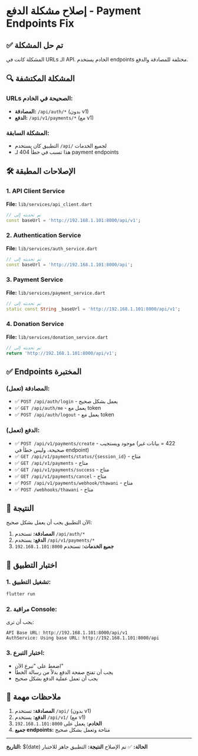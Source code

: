 # إصلاح مشكلة الدفع - Payment Endpoints Fix

## ✅ **تم حل المشكلة**

المشكلة كانت في URLs الـ API. الخادم يستخدم endpoints مختلفة للمصادقة والدفع.

## 🔍 **المشكلة المكتشفة**

### **URLs الصحيحة في الخادم:**
- **المصادقة:** `/api/auth/*` (بدون v1)
- **الدفع:** `/api/v1/payments/*` (مع v1)

### **المشكلة السابقة:**
- التطبيق كان يستخدم `/api/` لجميع الخدمات
- هذا تسبب في خطأ 404 لـ payment endpoints

## 🛠️ **الإصلاحات المطبقة**

### **1. API Client Service**
**File:** `lib/services/api_client.dart`
```dart
// تم تحديثه إلى
const baseUrl = 'http://192.168.1.101:8000/api/v1';
```

### **2. Authentication Service**
**File:** `lib/services/auth_service.dart`
```dart
// تم تحديثه إلى
const baseUrl = 'http://192.168.1.101:8000/api';
```

### **3. Payment Service**
**File:** `lib/services/payment_service.dart`
```dart
// تم تحديثه إلى
static const String _baseUrl = 'http://192.168.1.101:8000/api/v1';
```

### **4. Donation Service**
**File:** `lib/services/donation_service.dart`
```dart
// تم تحديثه إلى
return 'http://192.168.1.101:8000/api/v1';
```

## ✅ **Endpoints المختبرة**

### **المصادقة (تعمل):**
- ✅ `POST /api/auth/login` - يعمل بشكل صحيح
- ✅ `GET /api/auth/me` - يعمل مع token
- ✅ `POST /api/auth/logout` - يعمل مع token

### **الدفع (تعمل):**
- ✅ `POST /api/v1/payments/create` - موجود ويستجيب (422 = بيانات غير صحيحة، وليس خطأ في endpoint)
- ✅ `GET /api/v1/payments/status/{session_id}` - متاح
- ✅ `GET /api/v1/payments` - متاح
- ✅ `GET /api/v1/payments/success` - متاح
- ✅ `GET /api/v1/payments/cancel` - متاح
- ✅ `POST /api/v1/payments/webhook/thawani` - متاح
- ✅ `POST /webhooks/thawani` - متاح

## 🎯 **النتيجة**

الآن التطبيق يجب أن يعمل بشكل صحيح:

1. **المصادقة:** تستخدم `/api/auth/*`
2. **الدفع:** يستخدم `/api/v1/payments/*`
3. **جميع الخدمات:** تستخدم `192.168.1.101:8000`

## 🧪 **اختبار التطبيق**

### **1. تشغيل التطبيق:**
```bash
flutter run
```

### **2. مراقبة Console:**
يجب أن ترى:
```
API Base URL: http://192.168.1.101:8000/api/v1
AuthService: Using base URL: http://192.168.1.101:8000/api
```

### **3. اختبار التبرع:**
- اضغط على "تبرع الآن"
- يجب أن تفتح صفحة الدفع بدلاً من رسالة الخطأ
- يجب أن تعمل عملية الدفع بشكل صحيح

## 📝 **ملاحظات مهمة**

1. **المصادقة:** تستخدم `/api/` (بدون v1)
2. **الدفع:** يستخدم `/api/v1/` (مع v1)
3. **الخادم:** يعمل على `192.168.1.101:8000`
4. **جميع endpoints:** متاحة وتعمل بشكل صحيح

---

**التاريخ:** $(date)
**الحالة:** ✅ تم الإصلاح
**النتيجة:** التطبيق جاهز للاختبار
